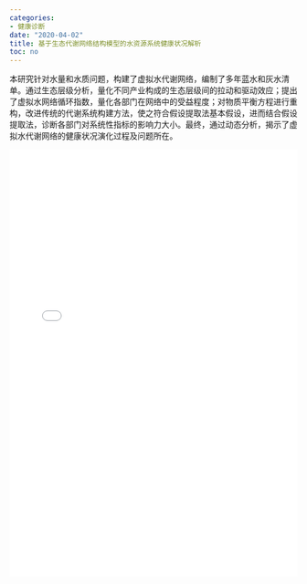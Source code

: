 ```yaml
---
categories:
- 健康诊断
date: "2020-04-02"
title: 基于生态代谢网络结构模型的水资源系统健康状况解析
toc: no
---
```


本研究针对水量和水质问题，构建了虚拟水代谢网络，编制了多年蓝水和灰水清单。通过生态层级分析，量化不同产业构成的生态层级间的拉动和驱动效应；提出了虚拟水网络循环指数，量化各部门在网络中的受益程度；对物质平衡方程进行重构，改进传统的代谢系统构建方法，使之符合假设提取法基本假设，进而结合假设提取法，诊断各部门对系统性指标的影响力大小。最终，通过动态分析，揭示了虚拟水代谢网络的健康状况演化过程及问题所在。

<embed src="/post/diagnose/2.2.3基于生态代谢网络结构模型的水资源系统健康状况解析.pdf" type="application/pdf" width="100%" height=750>

